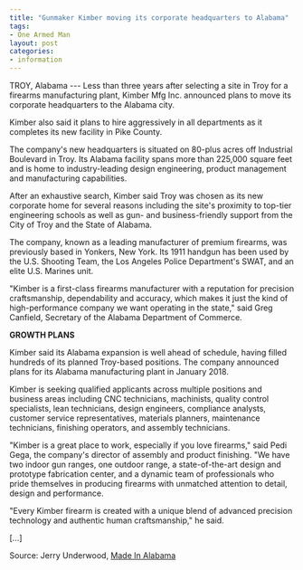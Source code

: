 ```yaml
---
title: "Gunmaker Kimber moving its corporate headquarters to Alabama"
tags:
- One Armed Man
layout: post
categories:
- information
---
```


TROY, Alabama --- Less than three years after selecting a site in Troy for a firearms manufacturing plant, Kimber Mfg Inc. announced plans to move its corporate headquarters to the Alabama city.

Kimber also said it plans to hire aggressively in all departments as it completes its new facility in Pike County.

The company's new headquarters is situated on 80-plus acres off Industrial Boulevard in Troy. Its Alabama facility spans more than 225,000 square feet and is home to industry-leading design engineering, product management and manufacturing capabilities.

After an exhaustive search, Kimber said Troy was chosen as its new corporate home for several reasons including the site's proximity to top-tier engineering schools as well as gun- and business-friendly support from the City of Troy and the State of Alabama.

The company, known as a leading manufacturer of premium firearms, was previously based in Yonkers, New York. Its 1911 handgun has been used by the U.S. Shooting Team, the Los Angeles Police Department's SWAT, and an elite U.S. Marines unit.

"Kimber is a first-class firearms manufacturer with a reputation for precision craftsmanship, dependability and accuracy, which makes it just the kind of high-performance company we want operating in the state," said Greg Canfield, Secretary of the Alabama Department of Commerce.

**GROWTH PLANS**

Kimber said its Alabama expansion is well ahead of schedule, having filled hundreds of its planned Troy-based positions. The company announced plans for its Alabama manufacturing plant in January 2018.

Kimber is seeking qualified applicants across multiple positions and business areas including CNC technicians, machinists, quality control specialists, lean technicians, design engineers, compliance analysts, customer service representatives, materials planners, maintenance technicians, finishing operators, and assembly technicians.

"Kimber is a great place to work, especially if you love firearms," said Pedi Gega, the company's director of assembly and product finishing. "We have two indoor gun ranges, one outdoor range, a state-of-the-art design and prototype fabrication center, and a dynamic team of professionals who pride themselves in producing firearms with unmatched attention to detail, design and performance.

"Every Kimber firearm is created with a unique blend of advanced precision technology and authentic human craftsmanship," he said.

\[...\]

Source: Jerry Underwood, [Made In Alabama](https://www.madeinalabama.com/2020/10/gunmaker-kimber-relocates-its-corporate-headquarters-to-alabama/)